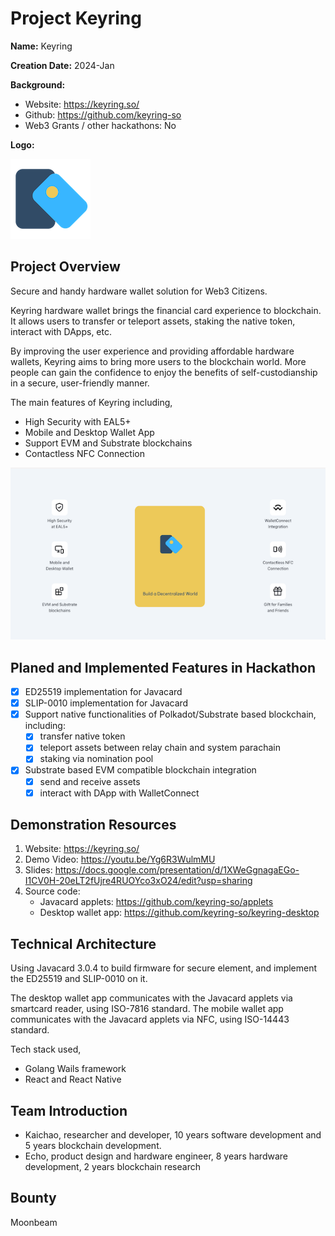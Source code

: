 # Project Keyring

**Name:** Keyring

**Creation Date:** 2024-Jan

**Background:**

- Website: https://keyring.so/
- Github: https://github.com/keyring-so
- Web3 Grants / other hackathons: No

**Logo:**

![Keyring Logo](./doc/keyring_logo.png)

## Project Overview

Secure and handy hardware wallet solution for Web3 Citizens. 

Keyring hardware wallet brings the financial card experience to blockchain. It allows users to transfer or teleport assets, staking the native token, interact with DApps, etc.

By improving the user experience and providing affordable hardware wallets, Keyring aims to bring more users to the blockchain world. More people can gain the confidence to enjoy the benefits of self-custodianship in a secure, user-friendly manner.

The main features of Keyring including,
- High Security with EAL5+
- Mobile and Desktop Wallet App
- Support EVM and Substrate blockchains
- Contactless NFC Connection

![Keyring Features](./doc/keyring_features.png)

## Planed and Implemented Features in Hackathon

- [x] ED25519 implementation for Javacard
- [x] SLIP-0010 implementation for Javacard
- [x] Support native functionalities of Polkadot/Substrate based blockchain, including:
  - [x] transfer native token
  - [x] teleport assets between relay chain and system parachain
  - [x] staking via nomination pool
- [x] Substrate based EVM compatible blockchain integration
  - [x] send and receive assets
  - [x] interact with DApp with WalletConnect

## Demonstration Resources

1. Website: https://keyring.so/
2. Demo Video: https://youtu.be/Yg6R3WulmMU
3. Slides: https://docs.google.com/presentation/d/1XWeGgnagaEGo-I1CV0H-20eLT2fUjre4RUOYco3xO24/edit?usp=sharing
4. Source code:
   - Javacard applets: https://github.com/keyring-so/applets
   - Desktop wallet app: https://github.com/keyring-so/keyring-desktop

## Technical Architecture

Using Javacard 3.0.4 to build firmware for secure element, and implement the ED25519 and SLIP-0010 on it. 

The desktop wallet app communicates with the Javacard applets via smartcard reader, using ISO-7816 standard.
The mobile wallet app communicates with the Javacard applets via NFC, using ISO-14443 standard.

Tech stack used,
- Golang Wails framework
- React and React Native


## Team Introduction

- Kaichao, researcher and developer, 10 years software development and 5 years blockchain development.
- Echo, product design and hardware engineer, 8 years hardware development, 2 years blockchain research

## Bounty

Moonbeam